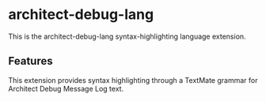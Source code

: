 # architect-debug-lang

This is the architect-debug-lang syntax-highlighting language extension.

## Features

This extension provides syntax highlighting through a TextMate grammar for Architect Debug Message Log text.
